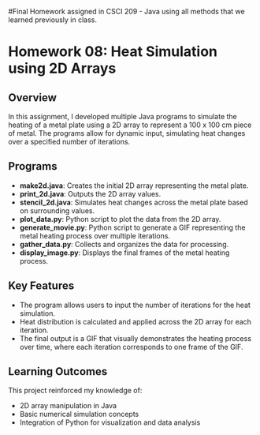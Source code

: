 #Final Homework assigned in CSCI 209 - Java using all methods that we learned previously in class.
# Homework 08: Heat Simulation using 2D Arrays

## Overview
In this assignment, I developed multiple Java programs to simulate the heating of a metal plate using a 2D array to represent a 100 x 100 cm piece of metal. The programs allow for dynamic input, simulating heat changes over a specified number of iterations.

## Programs
- **make2d.java**: Creates the initial 2D array representing the metal plate.
- **print_2d.java**: Outputs the 2D array values.
- **stencil_2d.java**: Simulates heat changes across the metal plate based on surrounding values.
- **plot_data.py**: Python script to plot the data from the 2D array.
- **generate_movie.py**: Python script to generate a GIF representing the metal heating process over multiple iterations.
- **gather_data.py**: Collects and organizes the data for processing.
- **display_image.py**: Displays the final frames of the metal heating process.

## Key Features
- The program allows users to input the number of iterations for the heat simulation.
- Heat distribution is calculated and applied across the 2D array for each iteration.
- The final output is a GIF that visually demonstrates the heating process over time, where each iteration corresponds to one frame of the GIF.

## Learning Outcomes
This project reinforced my knowledge of:
- 2D array manipulation in Java
- Basic numerical simulation concepts
- Integration of Python for visualization and data analysis
